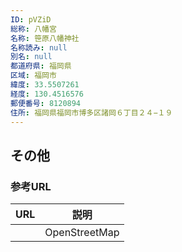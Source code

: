 ```yaml
---
ID: pVZiD
総称: 八幡宮
名称: 笹原八幡神社
名称読み: null
別名: null
都道府県: 福岡県
区域: 福岡市
緯度: 33.5507261
経度: 130.4516576
郵便番号: 8120894
住所: 福岡県福岡市博多区諸岡６丁目２４−１９
---
```


## その他

### 参考URL

| URL | 説明          |
| --- | ------------- |
|     | OpenStreetMap |
